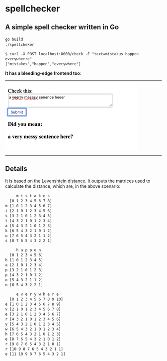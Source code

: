 # spellchecker

## A simple spell checker written in Go


`go build`  
`./spellcheker`

```
$ curl -X POST localhost:8000/check -F "text=mistakus happon everywherre"
["mistakes","happen","everywhere"]
```


**It has a bleeding-edge frontend too**:  

---

![spellcheck.png](spellcheck.png)

---


## Details

It is based on the [Levenshtein distance](https://en.wikipedia.org/wiki/Levenshtein_distance).
It outputs the matrices used to calculate the distance, which are, in the above scenario:


```
     m i s t a k e s
  [0 1 2 3 4 5 6 7 8]
m [1 0 1 2 3 4 5 6 7]
i [2 1 0 1 2 3 4 5 6]
s [3 2 1 0 1 2 3 4 5]
t [4 3 2 1 0 1 2 3 4]
a [5 4 3 2 1 0 1 2 3]
k [6 5 4 3 2 1 0 1 2]
u [7 6 5 4 3 2 1 1 2]
s [8 7 6 5 4 3 2 2 1]
```

```
     h a p p e n
  [0 1 2 3 4 5 6]
h [1 0 1 2 3 4 5]
a [2 1 0 1 2 3 4]
p [3 2 1 0 1 2 3]
p [4 3 2 1 0 1 2]
o [5 4 3 2 1 1 2]
n [6 5 4 3 2 2 1]
```

```
     e v e r y w h e r e
  [0 1 2 3 4 5 6 7 8 9 10]
e [1 0 1 2 3 4 5 6 7 8 9]
v [2 1 0 1 2 3 4 5 6 7 8]
e [3 2 1 0 1 2 3 4 5 6 7]
r [4 3 2 1 0 1 2 3 4 5 6]
y [5 4 3 2 1 0 1 2 3 4 5]
w [6 5 4 3 2 1 0 1 2 3 4]
h [7 6 5 4 3 2 1 0 1 2 3]
e [8 7 6 5 4 3 2 1 0 1 2]
r [9 8 7 6 5 4 3 2 1 0 1]
r [10 9 8 7 6 5 4 3 2 1 1]
e [11 10 9 8 7 6 5 4 3 2 1]
```


